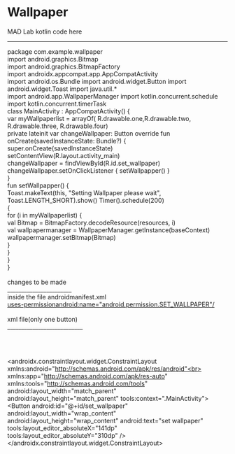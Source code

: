 # Wallpaper
MAD Lab
kotlin code here
____________
package com.example.wallpaper<br>
import android.graphics.Bitmap<br>
import android.graphics.BitmapFactory<br>
import androidx.appcompat.app.AppCompatActivity<br>
import android.os.Bundle import android.widget.Button import android.widget.Toast import java.util.*<br>
import android.app.WallpaperManager import kotlin.concurrent.schedule import kotlin.concurrent.timerTask<br>
class MainActivity : AppCompatActivity() {<br>
var myWallpaperlist = arrayOf( R.drawable.one,R.drawable.two, R.drawable.three, R.drawable.four)<br>
private lateinit var changeWallpaper: Button override fun onCreate(savedInstanceState: Bundle?) { super.onCreate(savedInstanceState)<br>
setContentView(R.layout.activity_main)<br>
changeWallpaper = findViewById(R.id.set_wallpaper)<br>
changeWallpaper.setOnClickListener { setWallpapper() }<br>
}<br>
fun setWallpapper() {<br>
Toast.makeText(this, "Setting Wallpaper please wait", Toast.LENGTH_SHORT).show() Timer().schedule(200)<br>
{<br>
for (i in myWallpaperlist) {<br>
val Bitmap = BitmapFactory.decodeResource(resources, i)<br>
val wallpapermanager = WallpaperManager.getInstance(baseContext) wallpapermanager.setBitmap(Bitmap)<br>
}<br>
}<br>
}<br>
}<br>
<br>
changes to be made<br>
_______________________<br>
inside the file androidmanifest.xml<br>
<uses-permissionandroid:name="android.permission.SET_WALLPAPER"/><br>
<br>
xml file(only one button)<br>
___________________________<br>
<br>
<?xml version="1.0" encoding="utf-8"?><br>
<androidx.constraintlayout.widget.ConstraintLayout xmlns:android="http://schemas.android.com/apk/res/android"<br> xmlns:app="http://schemas.android.com/apk/res-auto" xmlns:tools="http://schemas.android.com/tools" android:layout_width="match_parent"<br> android:layout_height="match_parent" tools:context=".MainActivity"><br>
<Button android:id="@+id/set_wallpaper" android:layout_width="wrap_content" android:layout_height="wrap_content" android:text="set wallpaper"<br> tools:layout_editor_absoluteX="141dp"<br>
tools:layout_editor_absoluteY="310dp" /><br>
</androidx.constraintlayout.widget.ConstraintLayout><br>
